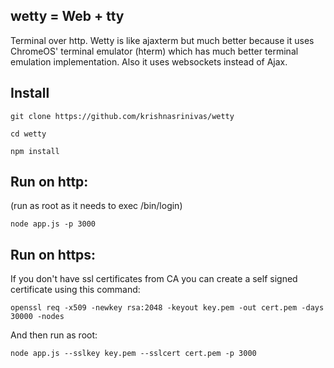 wetty = Web + tty
-----------------

Terminal over http. Wetty is like ajaxterm but much better because it uses ChromeOS' terminal emulator (hterm) which has much better terminal emulation implementation. Also it uses websockets instead of Ajax.

Install
-------

  `git clone https://github.com/krishnasrinivas/wetty`
  
  `cd wetty`

  `npm install`

Run on http:
-----------
(run as root as it needs to exec /bin/login)

  `node app.js -p 3000`

Run on https:
------------
If you don't have ssl certificates from CA you can create a self signed certificate using this command:

  `openssl req -x509 -newkey rsa:2048 -keyout key.pem -out cert.pem -days 30000 -nodes`

And then run as root:

  `node app.js --sslkey key.pem --sslcert cert.pem -p 3000`


